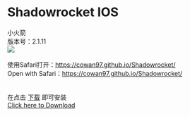 # Shadowrocket   IOS
小火箭<br>版本号：2.1.11<br>
<img src="https://is2-ssl.mzstatic.com/image/thumb/Purple128/v4/22/a7/f2/22a7f210-7de5-8d7f-e7a2-24f498c605ca/AppIcon-1x_U007emarketing-85-220-0-9.png/246x0w.jpg">
<br><br>
使用Safari打开：<a href="https://cowan97.github.io/Shadowrocket/">https://cowan97.github.io/Shadowrocket/</a><br>
Open with Safari：<a href="https://cowan97.github.io/Shadowrocket/">https://cowan97.github.io/Shadowrocket/</a><br>
<br><br>
在点击 <a href="itms-services://?action=download-manifest&url=https://cowan97.github.io/Shadowrocket/Shadowrocket.plist">下载</a> 即可安装<br>
<a href="itms-services://?action=download-manifest&url=https://cowan97.github.io/Shadowrocket/Shadowrocket.plist">Click here to Download</a>
